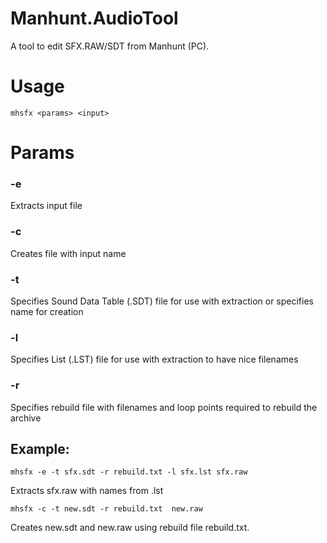 # Manhunt.AudioTool
A tool to edit SFX.RAW/SDT from Manhunt (PC).


# Usage

`mhsfx <params> <input>`

# Params

### -e
Extracts input file

### -c 
Creates file with input name

### -t
Specifies Sound Data Table (.SDT) file for use with extraction or specifies name for creation

### -l
Specifies List (.LST) file for use with extraction to have nice filenames

### -r 
Specifies rebuild file with filenames and loop points required to rebuild the archive



## Example:

`mhsfx -e -t sfx.sdt -r rebuild.txt -l sfx.lst sfx.raw`

 Extracts sfx.raw with names from .lst
 
 `mhsfx -c -t new.sdt -r rebuild.txt  new.raw`

 Creates new.sdt and new.raw using rebuild file rebuild.txt.
